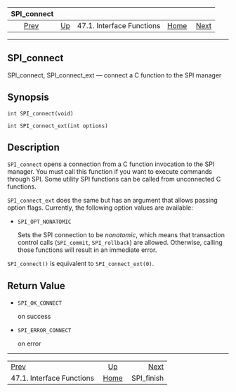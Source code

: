 <!--?xml version="1.0" encoding="UTF-8" standalone="no"?-->

|                       SPI\_connect                      |                                                      |                           |                                                       |                                           |
| :-----------------------------------------------------: | :--------------------------------------------------- | :-----------------------: | ----------------------------------------------------: | ----------------------------------------: |
| [Prev](spi-interface.html "47.1. Interface Functions")  | [Up](spi-interface.html "47.1. Interface Functions") | 47.1. Interface Functions | [Home](index.html "PostgreSQL 17devel Documentation") |  [Next](spi-spi-finish.html "SPI_finish") |

***

[]()[]()

## SPI\_connect

SPI\_connect, SPI\_connect\_ext — connect a C function to the SPI manager

## Synopsis

    int SPI_connect(void)

<!---->

    int SPI_connect_ext(int options)

## Description

`SPI_connect` opens a connection from a C function invocation to the SPI manager. You must call this function if you want to execute commands through SPI. Some utility SPI functions can be called from unconnected C functions.

`SPI_connect_ext` does the same but has an argument that allows passing option flags. Currently, the following option values are available:

*   `SPI_OPT_NONATOMIC`

    Sets the SPI connection to be *nonatomic*, which means that transaction control calls (`SPI_commit`, `SPI_rollback`) are allowed. Otherwise, calling those functions will result in an immediate error.

`SPI_connect()` is equivalent to `SPI_connect_ext(0)`.

## Return Value

*   `SPI_OK_CONNECT`

    on success

*   `SPI_ERROR_CONNECT`

    on error

***

|                                                         |                                                       |                                           |
| :------------------------------------------------------ | :---------------------------------------------------: | ----------------------------------------: |
| [Prev](spi-interface.html "47.1. Interface Functions")  |  [Up](spi-interface.html "47.1. Interface Functions") |  [Next](spi-spi-finish.html "SPI_finish") |
| 47.1. Interface Functions                               | [Home](index.html "PostgreSQL 17devel Documentation") |                               SPI\_finish |

